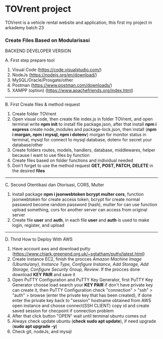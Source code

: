 # **TOVrent project**

TOVrent is a vehicle rental website and application, this first my project in arkademy batch 23

### **Create Files Based on Modularisasi**
BACKEND DEVELOPER VERSION 

A. First step prepare tool 

1. Visual Code (https://code.visualstudio.com/)
2. NodeJs (https://nodejs.org/en/download/)
3. MySQL/Oracle/Prosgate/other
4. Postman (https://www.postman.com/downloads/)
5. XAMPP (option) (https://www.apachefriends.org/index.html)

----

B. First Create files & method request
1. Create folder TOVrent
2. Open visual code, then create file index.js in folder TOVrent, and open terminal write **npm init** to install file package.json, after that install **npm i express** create node_modules and package-lock.json, then install {**npm i morgan, npm i mysql, npm i dotenv**} morgan for monitor status in terminal, mysql for connect to mysql database, dotenv for secret your database/other
3. Create folders routes, models, handlers, database, middlewares, helper because I want to use files by function
4. Create files based on folder functions and individual needed
5. Don't forget to use the method request **GET, POST, PATCH, DELETE** in the desired **files**

----

C. Second Otentikasi dan Otorisasi, CORS, Multer
1. Install package **npm i jsonwebtoken bcrypt multer cors**, function jsonwebtoken for create access token, bcrypt for create normal password become random password (hash), multer for can use function upload something, cors for another server can access from original server
2. Create file **user** and **auth**, in each file **user** and **auth** is used to make login, register, and upload

----

D. Thrid How to Deploy With AWS
1. Have account aws and download putty (https://www.chiark.greenend.org.uk/~sgtatham/putty/latest.html)
2. Create instance EC2, finish the procces *Amazon Machine Image (Ubuntu/any), Instance Type, Configure Instance, Add Storage, Add Storage, Configure Security Group, Review*. If the procces done download **KEY PAIR** and save it   
3. Open PuTTY Configuration and PuTTY Key Generator, first PuTTY Key Generator choose load search your **KEY PAIR** if don't have private key can create it, then PuTTY Configuration check "connection" > "ssh" > "auth" > browse (enter the private key that has been created), if done enter the private key back to "session" hostname obtained from AWS open instance and choose connect(SSH CLIENT) copy id and create saved session for checpoint if connection problem
4. After that click button "OPEN" wait until terminal ubuntu comes out
5. Always check update ubuntu (**check sudo apt update**), if need upgrade (**sudo apt upgrade -y**) 
6. Check git, nodeJs, and mysql




